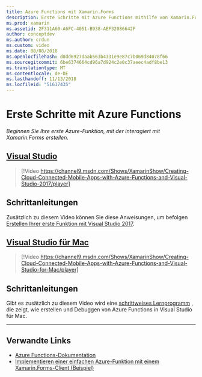 ```yaml
---
title: Azure Functions mit Xamarin.Forms
description: Erste Schritte mit Azure Functions mithilfe von Xamarin.Forms.
ms.prod: xamarin
ms.assetid: 2F311A60-A6FC-4051-B938-AEF32086642F
author: conceptdev
ms.author: crdun
ms.custom: video
ms.date: 08/08/2018
ms.openlocfilehash: d8dd6927daab563b4331e9e87c7b069d84078f66
ms.sourcegitcommit: 6be6374664cd96a7d924c2e0c37aeec4adf8be13
ms.translationtype: MT
ms.contentlocale: de-DE
ms.lasthandoff: 11/13/2018
ms.locfileid: "51617435"
---
```

# <a name="get-started-with-azure-functions"></a>Erste Schritte mit Azure Functions

_Beginnen Sie Ihre erste Azure-Funktion, mit der interagiert mit Xamarin.Forms erstellen._

## <a name="visual-studiotabwindows"></a>[Visual Studio](#tab/windows)

> [!Video https://channel9.msdn.com/Shows/XamarinShow/Creating-Cloud-Connected-Mobile-Apps-with-Azure-Functions-and-Visual-Studio-2017/player]

## <a name="step-by-step-instructions"></a>Schrittanleitungen

Zusätzlich zu diesem Video können Sie diese Anweisungen, um befolgen [Erstellen Ihrer erste Funktion mit Visual Studio 2017](https://docs.microsoft.com/azure/azure-functions/functions-create-your-first-function-visual-studio).

## <a name="visual-studio-for-mactabmacos"></a>[Visual Studio für Mac](#tab/macos)

> [!Video https://channel9.msdn.com/Shows/XamarinShow/Creating-Cloud-Connected-Mobile-Apps-with-Azure-Functions-and-Visual-Studio-for-Mac/player]

## <a name="step-by-step-instructions"></a>Schrittanleitungen

Gibt es zusätzlich zu diesem Video wird eine [schrittweises Lernprogramm](https://docs.microsoft.com/visualstudio/mac/azure-functions-lab) , die zeigt, wie erstellen und Debuggen von Azure Functions in Visual Studio für Mac.

-----

## <a name="related-links"></a>Verwandte Links

- [Azure Functions-Dokumentation](https://docs.microsoft.com/azure/azure-functions/)
- [Implementieren einer einfachen Azure-Funktion mit einem Xamarin.Forms-Client (Beispiel)](https://azure.microsoft.com/resources/samples/functions-xamarin-getting-started/)